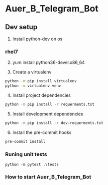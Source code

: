 # Auer_B_Telegram_Bot

## Dev setup

1. Install python-dev on os

### rhel7
2. yum install python36-devel.x86_64

3. Create a virtualenv 
```bash
python -m pip install virtualenv
python -m virtualenv venv
```
4. Install project dependencies 
```bash
python -m pip install -r requerments.txt 
``` 
5. Install development dependencies
```bash
python -m pip install -r dev-requerments.txt 
```
6. Install the pre-commit hooks
```bash
pre-commit install
```


### Runing unit tests

```bas 
python -m pytest .\tests
```  

  
### How to start Auer_B_Telegram_Bot
